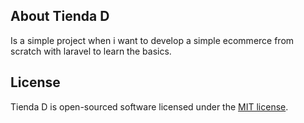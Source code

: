 ## About Tienda D

Is a simple project when i want to develop a simple ecommerce from scratch with laravel to learn the basics.

## License

Tienda D is open-sourced software licensed under the [MIT license](https://opensource.org/licenses/MIT).
